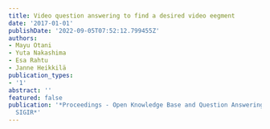 ```yaml
---
title: Video question answering to find a desired video eegment
date: '2017-01-01'
publishDate: '2022-09-05T07:52:12.799455Z'
authors:
- Mayu Otani
- Yuta Nakashima
- Esa Rahtu
- Janne Heikkilä
publication_types:
- '1'
abstract: ''
featured: false
publication: '*Proceedings - Open Knowledge Base and Question Answering Workshop at
  SIGIR*'
---
```


